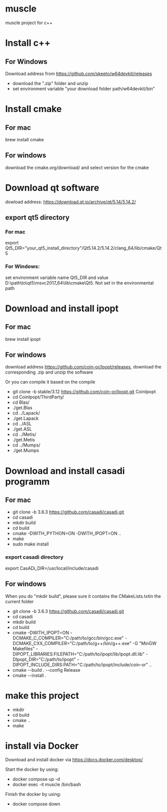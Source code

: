 # muscle
muscle project for c++

# Install c++

## For Windows
Download address from https://github.com/skeeto/w64devkit/releases
* download the ".zip" folder and unzip
* set environment variable "your download folder path/w64devkit/bin"

# Install cmake

## For mac

brew install cmake

## For windows

download the cmake.org/download/ and select version for the cmake

# Download qt software
dowload address: https://download.qt.io/archive/qt/5.14/5.14.2/

## export qt5 directory

### For mac
export Qt5_DIR="your_qt5_install_directory"/Qt5.14.2/5.14.2/clang_64/lib/cmake/Qt5

### For Windows:
set environment variable name Qt5_DIR and value D:\path\to\qt5\msvc2017_64\lib\cmake\Qt5. Not set in the environmental path

# Download and install ipopt

## For mac
brew install ipopt

## For windows
download address https://github.com/coin-or/Ipopt/releases, download the corresponding .zip and unzip the software

Or you can compile it based on the compile

* git clone -b stable/3.12 https://github.com/coin-or/Ipopt.git CoinIpopt
* cd CoinIpopt/ThirdParty/
* cd Blas/
* ./get.Blas
* cd ../Lapack/
* ./get.Lapack
* cd ../ASL
* ./get.ASL
* cd ../Metis/
* ./get.Metis
* cd ../Mumps/
* ./get.Mumps


# Download and install casadi programm

## For mac
* git clone -b 3.6.3 https://github.com/casadi/casadi.git
* cd casadi
* mkdir build
* cd build
* cmake -DWITH_PYTHON=ON -DWITH_IPOPT=ON ..
* make
* sudo make install

### export casadi directory
export CasADi_DIR=/usr/local/include/casadi

## For windows
When you do "mkdir build", please sure it contains the CMakeLists.txtin the current folder
* git clone -b 3.6.3 https://github.com/casadi/casadi.git
* cd casadi
* mkdir build
* cd build
* cmake -DWITH_IPOPT=ON -DCMAKE_C_COMPILER="C:/path/to/gcc/bin/gcc.exe" -DCMAKE_CXX_COMPILER="C:/path/to/g++/bin/g++.exe" -G "MinGW Makefiles" -DIPOPT_LIBRARIES:FILEPATH="C:/path/to/ipopt/lib/ipopt.dll.lib" -DIpopt_DIR="C:/path/to/ipopt" -DIPOPT_INCLUDE_DIRS:PATH="C:/path/to/ipopt/include/coin-or" ..
* cmake --build . --config Release
* cmake --install .


# make this project
* mkdir
* cd build
* cmake ..
* make

# install via Docker
Download and install docker via https://docs.docker.com/desktop/

Start the docker by using:
* docker compose up -d
* docker exec -it muscle /bin/bash

Finish the docker by using:
* docker compose down

